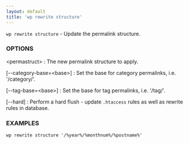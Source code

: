 ```yaml
---
layout: default
title: 'wp rewrite structure'
---
```


`wp rewrite structure` - Update the permalink structure.

### OPTIONS

&lt;permastruct&gt;
: The new permalink structure to apply.

[--category-base=&lt;base&gt;]
: Set the base for category permalinks, i.e. '/category/'.

[--tag-base=&lt;base&gt;]
: Set the base for tag permalinks, i.e. '/tag/'.

[--hard]
: Perform a hard flush - update `.htaccess` rules as well as rewrite rules in database.

### EXAMPLES

    wp rewrite structure '/%year%/%monthnum%/%postname%'

